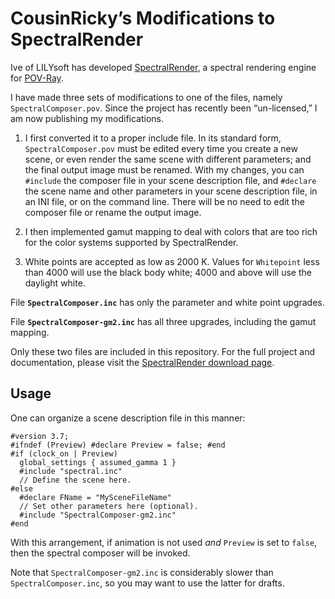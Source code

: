 # CousinRicky’s Modifications to SpectralRender

Ive of LILYsoft has developed [SpectralRender](https://www.lilysoft.org/CGI/SR/Spectral%20Render.htm), a spectral rendering engine for [POV-Ray](https://www.povray.org/).

I have made three sets of modifications to one of the files, namely `SpectralComposer.pov`. Since the project has recently been “un-licensed,” I am now publishing my modifications.

1. I first converted it to a proper include file. In its standard form, `SpectralComposer.pov` must be edited every time you create a new scene, or even render the same scene with different parameters; and the final output image must be renamed. With my changes, you can `#include` the composer file in your scene description file, and `#declare` the scene name and other parameters in your scene description file, in an INI file, or on the command line. There will be no need to edit the composer file or rename the output image.

2. I then implemented gamut mapping to deal with colors that are too rich for the color systems supported by SpectralRender.

3. White points are accepted as low as 2000 K. Values for `Whitepoint` less than 4000 will use the black body white; 4000 and above will use the daylight white.

File **`SpectralComposer.inc`** has only the parameter and white point upgrades.

File **`SpectralComposer-gm2.inc`** has all three upgrades, including the gamut mapping.

Only these two files are included in this repository. For the full project and documentation, please visit the [SpectralRender download page](https://www.lilysoft.org/CGI/SR/Spectral%20Render.htm).

## Usage

One can organize a scene description file in this manner:

    #version 3.7;
    #ifndef (Preview) #declare Preview = false; #end
    #if (clock_on | Preview)
      global_settings { assumed_gamma 1 }
      #include "spectral.inc"
      // Define the scene here.
    #else
      #declare FName = "MySceneFileName"
      // Set other parameters here (optional).
      #include "SpectralComposer-gm2.inc"
    #end

With this arrangement, if animation is not used _and_ `Preview` is set to `false`, then the spectral composer will be invoked.

Note that `SpectralComposer-gm2.inc` is considerably slower than `SpectralComposer.inc`, so you may want to use the latter for drafts.
